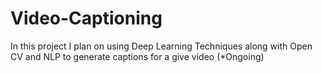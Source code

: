 # Video-Captioning
In this project I plan on using Deep Learning Techniques along with Open CV and NLP to generate captions for a give video (*Ongoing)

